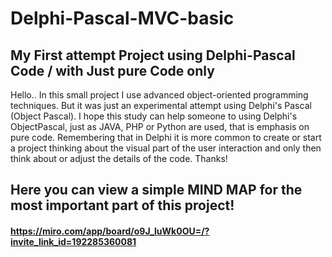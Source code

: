 # Delphi-Pascal-MVC-basic
## My First attempt Project using Delphi-Pascal Code / with Just pure Code only

Hello.. In this small project I use advanced object-oriented programming techniques. But it was just an experimental attempt using Delphi's Pascal (Object Pascal). I hope this study can help someone to using Delphi's ObjectPascal, just as JAVA, PHP or Python are used, that is emphasis on pure code. Remembering that in Delphi it is more common to create or start a project thinking about the visual part of the user interaction and only then think about or adjust the details of the code. Thanks!

## Here you can view a simple MIND MAP for the most important part of this project!
#### https://miro.com/app/board/o9J_luWk0OU=/?invite_link_id=192285360081
